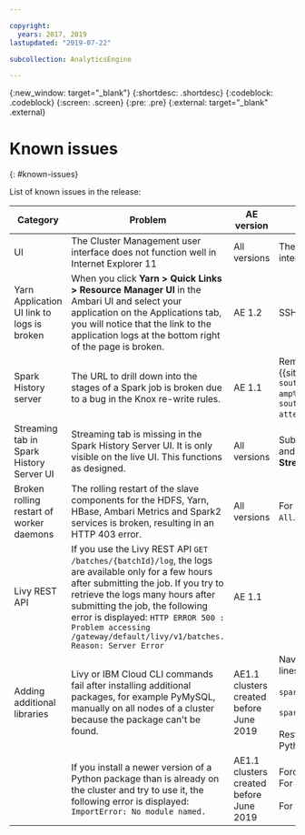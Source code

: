 ```yaml
---

copyright:
  years: 2017, 2019
lastupdated: "2019-07-22"

subcollection: AnalyticsEngine

---
```


<!-- Attribute definitions -->
{:new_window: target="_blank"}
{:shortdesc: .shortdesc}
{:codeblock: .codeblock}
{:screen: .screen}
{:pre: .pre}
{:external: target="_blank" .external}

# Known issues
{: #known-issues}

List of known issues in the release:

| Category | Problem | AE version | Workaround |
|---------|---------|------------|------------|
| UI | The Cluster Management user interface does not function well in Internet Explorer 11 | All versions | The Management user interface functions well in Chrome, Safari and Firefox. Use these browsers to access the user interface. |
| Yarn Application UI link to logs is broken | When you click **Yarn >  Quick Links > Resource Manager UI** in the Ambari UI and select your application on the Applications tab, you will notice that the link to the application logs at the bottom right of the page is broken. | AE 1.2 | SSH to the cluster and run `yarn logs --applicationId <appId>`|
| Spark History server | The URL to drill down into the stages of a Spark job is broken due to a bug in the Knox re-write rules. | AE 1.1 | Remove `amp%3B` from the stages URL. For example, replace the following broken re-write URL (the example uses the {{site.data.keyword.Bluemix_short}} hosting location `us-south`): `https://chs-xxx-yyy-mn001.us-south.ae.appdomain.cloud:8443/gateway/default/sparkhistory/history/application_xxxxxxxxxxx_yyyy/stages/stage?amp%3Battempt=0&id=2` by this workaround URL: `https://chs-yyy-yyyy-mn001.us-south.ae.appdomain.cloud:8443/gateway/default/sparkhistory/history/application_xxxxxxxxxx_yyyy/stages/stage?attempt=0&id=2` . |
|Streaming tab in Spark History Server UI | Streaming tab is missing in the Spark History Server UI. It is only visible on the live UI. This functions as designed. | All versions |  Submit the Spark job in client mode as a YARN application. Then go to **Yarn > Quick Links > Resource Manager UI** and search for your launched application. Scroll to the extreme right and click **ApplicationMaster** to see the **Streaming** tab. For more details, see [Streaming tab not available in the Spark UI](https://community.cloudera.com/t5/Support-Questions/HDP-2-6-Spark-2-1-Streaming-tab-not-available-in-the-Spark/m-p/230447){: external}. |   
| Broken rolling restart of worker daemons | The rolling restart of the slave components for the HDFS, Yarn, HBase, Ambari Metrics and Spark2 services is broken, resulting in an HTTP 403 error. | All versions | For now, a workaround is to restart the respective service as a whole from service action menu by selecting `Restart All`.|
| Livy REST API | If you use the Livy REST API `GET /batches/{batchId}/log`, the logs are available only for a few hours after submitting the job. If you try to retrieve the logs many hours after submitting the job, the following error is displayed: `HTTP ERROR 500 : Problem accessing /gateway/default/livy/v1/batches. Reason: Server Error` | AE 1.1 | |
| Adding additional libraries | Livy or IBM Cloud CLI commands fail after installing additional packages, for example PyMySQL, manually on all nodes of a cluster because the package can't be found. | AE1.1 clusters created before June 2019 | Navigate to **Ambari UI > Spark2 > Configs > Custom spark2-defaults > Add Property ** and enter the following 2 lines: <br> <br> `spark.yarn.appMasterEnv.PYSPARK3_PYTHON=/home/common/conda/anaconda3/bin/python` <br> <br> `spark.yarn.appMasterEnv.PYSPARK_PYTHON=/home/common/conda/anaconda2/bin/python` <br> <br> Restart the Spark service when prompted. This command forces the use of Anaconda Python instead of System Python. |
|  | If you install a newer version of a Python package than is already on the cluster and try to use it, the following error is displayed: `ImportError: No module named.` | AE1.1 clusters created before June 2019 |Force the path to take the latest version by entering the following in your Python script: <br> For Anaconda3: `import sys; sys.path.insert(0, '/home/wce/clsadmin/pipAnaconda3Packages')` <br> <br> For Anaconda2: `import sys; sys.path.insert(0, '/home/wce/clsadmin/pipAnaconda2Packages')` |
